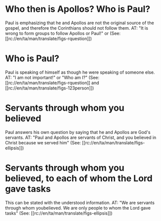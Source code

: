 # Who then is Apollos? Who is Paul?

Paul is emphasizing that he and Apollos are not the original source of the gospel, and therefore the Corinthians should not follow them. AT: "It is wrong to form groups to follow Apollos or Paul!" or (See: [[rc://en/ta/man/translate/figs-rquestion]])

# Who is Paul?

Paul is speaking of himself as though he were speaking of someone else. AT: "I am not important!" or "Who am I?" (See: [[rc://en/ta/man/translate/figs-rquestion]] and [[rc://en/ta/man/translate/figs-123person]])

# Servants through whom you believed

Paul answers his own question by saying that he and Apollos are God's servants. AT: "Paul and Apollos are servants of Christ, and you believed in Christ because we served him" (See: [[rc://en/ta/man/translate/figs-ellipsis]])

# Servants through whom you believed, to each of whom the Lord gave tasks

This can be stated with the understood information. AT: "We are servants through whom youbelieved. We are only people to whom the Lord gave tasks" (See: [[rc://en/ta/man/translate/figs-ellipsis]])

